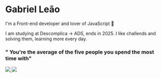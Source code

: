# Gabriel Leão

I'm a Front-end developer and lover of JavaScript 🐍

I am studying at Descomplica -> ADS, ends in 2025. I like challends and solving them, learning more every day.

### " You're the average of the five people you spend the most time with"

<a href="https://www.linkedin.com/in/tic-gabrielleão/">
 <img src="https://img.shields.io/badge/-Linkedin-blue?style=flat-square&logo=Linkedin&logoColor=white" />
</a><a><img src="https://img.shields.io/badge/-gabriel.lindorio21@gmail.com-c14438?style=flat-square&logo=Gmail&logoColor=white" />
</a>
